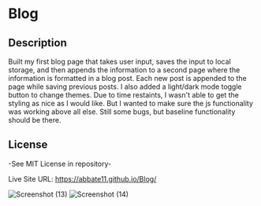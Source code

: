 # Blog

## Description

Built my first blog page that takes user input, saves the input to local storage, and then appends the information to a second page where the information is formatted in a blog post. Each new post is appended to the page while saving previous posts. I also added a light/dark mode toggle button to change themes.  Due to time restaints, I wasn't able to get the styling as nice as I would like. But I wanted to make sure the js functionality was working above all else. Still some bugs, but baseline functionality should be there.

## License

-See MIT License in repository-

Live Site URL: https://abbate11.github.io/Blog/

![Screenshot (13)](https://github.com/Abbate11/Blog/assets/163916459/76844ee7-171d-475c-a046-2e49b4c74afa)
![Screenshot (14)](https://github.com/Abbate11/Blog/assets/163916459/b3878c0f-f657-41a7-8599-7ccfcae89809)
